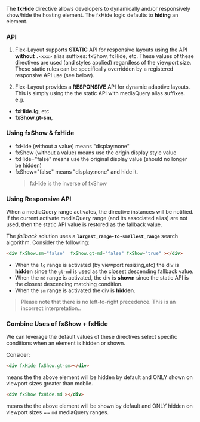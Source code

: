 The **fxHide** directive allows developers to dynamically and/or responsively show/hide the hosting element. The fxHide 
logic defaults to **hiding** an element.


### API 

1) Flex-Layout supports **STATIC** API for responsive layouts  using the API **without** `.<xxx>` alias suffixes: 
fxShow, fxHide, etc. These values of these directives are used (and styles applied) regardless of the viewport size. 
These static rules can be specifically  overridden by a registered responsive API use (see below).

2) Flex-Layout provides a **RESPONSIVE** API for dynamic adaptive layouts. This is simply using the the static API with 
mediaQuery alias suffixes.
e.g.  
* **fxHide.lg**, etc.  
* **fxShow.gt-sm**, 

### Using fxShow & fxHide

* fxHide (without a value) means "display:none"
* fxShow (without a value) means use the origin display style value
* fxHide="false" means use the original display value (should no longer be hidden)
* fxShow="false" means "display:none" and hide it.
  > fxHide is the inverse of fxShow 

### Using Responsive API

When a mediaQuery range activates, the directive instances will be notified. If the current activate mediaQuery range 
(and its associated alias) are not used, then the static API value is restored as the fallback value.

The *fallback* solution uses a **`largest_range-to-smallest_range`** search algorithm. Consider the following:

```html
<div fxShow.sm="false"  fxShow.gt-md="false" fxShow="true" ></div>
```

* When the `lg` range is activated (by viewport resizing,etc) the div is **hidden** since the `gt-md` is used as the 
closest descending fallback value.
* When the `md` range is activated, the div is **shown** since the static API is the closest descending matching 
condition.
* When the `sm` range is activated the div is **hidden**.

> Please note that there is no left-to-right precedence. This is an incorrect interpretation..

### Combine Uses of fxShow + fxHide

We can leverage the default values of these directives select specific conditions when an element is hidden or shown.

Consider:

```html
<div fxHide fxShow.gt-sm></div>
```

means the the above element will be hidden by default and ONLY shown on viewport sizes greater than mobile.


```html
<div fxShow fxHide.md ></div>
```

means the the above element will be shown by default and ONLY hidden on viewport sizes == `md` mediaQuery ranges.

